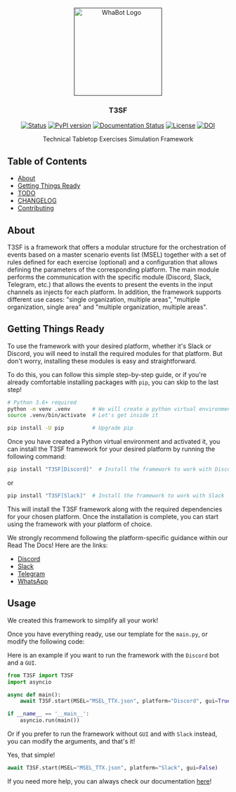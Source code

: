 <p align="center">
  <a href="" rel="noopener">
 <img width=200px height=200px src="https://user-images.githubusercontent.com/103124157/164258966-7a049d6c-4012-49ca-8f7d-2bb814c24009.png" alt="WhaBot Logo"></a>
</p>

<h3 align="center">T3SF</h3>

<div align="center">

  [![Status](https://img.shields.io/badge/status-active-success.svg)]() 
  [![PyPI version](https://badge.fury.io/py/T3SF.svg)](https://badge.fury.io/py/T3SF)
  [![Documentation Status](https://readthedocs.org/projects/t3sf/badge/?version=latest)](https://t3sf.readthedocs.io/en/latest/?badge=latest)
  [![License](https://img.shields.io/badge/license-GPL-blue.svg)](/LICENSE)
  [![DOI](https://zenodo.org/badge/DOI/10.5281/zenodo.6519221.svg)](https://doi.org/10.5281/zenodo.6519221)

</div>

<p align="center"> Technical Tabletop Exercises Simulation Framework
    <br> 
</p>

## Table of Contents
- [About](#About)
- [Getting Things Ready](#Starting)
- [TODO](./TODO.md)
- [CHANGELOG](./CHANGELOG.md)
- [Contributing](./CONTRIBUTING.md)

## About <a name = "About"></a>
T3SF is a framework that offers a modular structure for the orchestration of events based on a master scenario events list (MSEL) together with a set of rules defined for each exercise (optional) and a configuration that allows defining the parameters of the corresponding platform. The main module performs the communication with the specific module (Discord, Slack, Telegram, etc.) that allows the events to present the events in the input channels as injects for each platform. In addition, the framework supports different use cases: "single organization, multiple areas", "multiple organization, single area" and "multiple organization, multiple areas".

## Getting Things Ready <a name = "Starting"></a>
To use the framework with your desired platform, whether it's Slack or Discord, you will need to install the required modules for that platform. But don't worry, installing these modules is easy and straightforward.

To do this, you can follow this simple step-by-step guide, or if you're already comfortable installing packages with `pip`, you can skip to the last step!

```bash
# Python 3.6+ required
python -m venv .venv       # We will create a python virtual environment
source .venv/bin/activate  # Let's get inside it

pip install -U pip         # Upgrade pip
```

Once you have created a Python virtual environment and activated it, you can install the T3SF framework for your desired platform by running the following command:

```bash
pip install "T3SF[Discord]"  # Install the framework to work with Discord
```
or

```bash
pip install "T3SF[Slack]"  # Install the framework to work with Slack
```

This will install the T3SF framework along with the required dependencies for your chosen platform. Once the installation is complete, you can start using the framework with your platform of choice.

We strongly recommend following the platform-specific guidance within our Read The Docs! Here are the links:

  - [Discord](https://t3sf.readthedocs.io/en/latest/Discord.html#installation)
  - [Slack](https://t3sf.readthedocs.io/en/latest/Slack.html#installation)
  - [Telegram](https://t3sf.readthedocs.io/en/latest/Telegram.html#installation)
  - [WhatsApp](https://t3sf.readthedocs.io/en/latest/WhatsApp.html#installation)

## Usage <a name="Usage"></a>
We created this framework to simplify all your work!

Once you have everything ready, use our template for the `main.py`, or modify the following code:

Here is an example if you want to run the framework with the `Discord` bot and a `GUI`.

```python
from T3SF import T3SF
import asyncio

async def main():
    await T3SF.start(MSEL="MSEL_TTX.json", platform="Discord", gui=True)

if __name__ == '__main__':
    asyncio.run(main())
```

Or if you prefer to run the framework without `GUI` and with `Slack` instead, you can modify the arguments, and that's it! 

Yes, that simple!

```python
await T3SF.start(MSEL="MSEL_TTX.json", platform="Slack", gui=False)
```

If you need more help, you can always check our documentation [here](https://t3sf.readthedocs.io/en/latest/)!